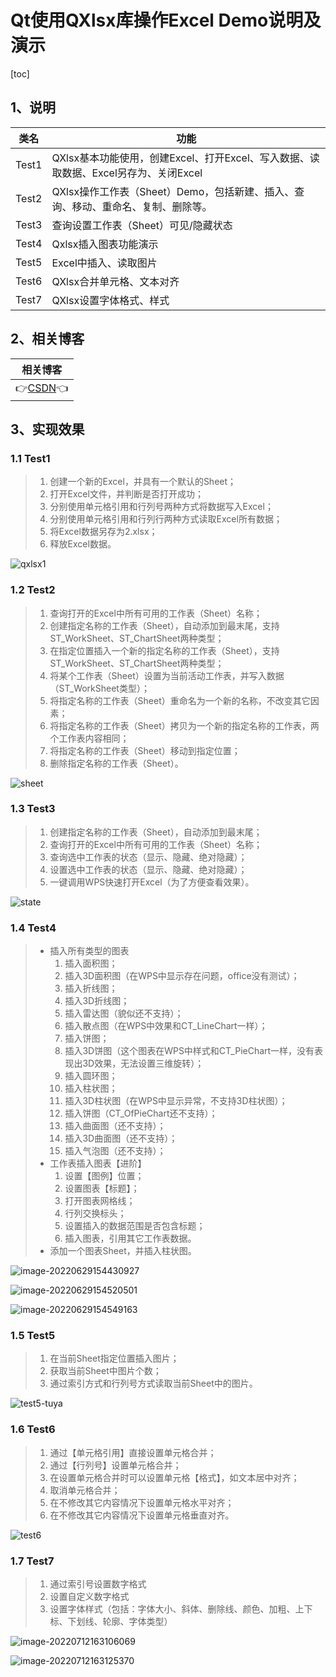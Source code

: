 # Qt使用QXlsx库操作Excel Demo说明及演示

[toc]



## 1、说明

| 类名  | 功能                                                         |
| :---: | ------------------------------------------------------------ |
| Test1 | QXlsx基本功能使用，创建Excel、打开Excel、写入数据、读取数据、Excel另存为、关闭Excel |
| Test2 | QXlsx操作工作表（Sheet）Demo，包括新建、插入、查询、移动、重命名、复制、删除等。 |
| Test3 | 查询设置工作表（Sheet）可见/隐藏状态                         |
| Test4 | Qxlsx插入图表功能演示                                        |
| Test5 | Excel中插入、读取图片                                        |
| Test6 | QXlsx合并单元格、文本对齐                                    |
| Test7 | QXlsx设置字体格式、样式                                      |



## 2、相关博客

|                           相关博客                           |
| :----------------------------------------------------------: |
| 👉[CSDN](https://blog.csdn.net/qq_43627907/category_11756312.html)👈 |



## 3、实现效果

### 1.1 Test1

> 1. 创建一个新的Excel，并具有一个默认的Sheet；
> 2. 打开Excel文件，并判断是否打开成功；
> 3. 分别使用单元格引用和行列号两种方式将数据写入Excel；
> 4. 分别使用单元格引用和行列行两种方式读取Excel所有数据；
> 5. 将Excel数据另存为2.xlsx；
> 6. 释放Excel数据。

![qxlsx1](XlsxDemo.assets/qxlsx1.gif)

### 1.2 Test2

> 1. 查询打开的Excel中所有可用的工作表（Sheet）名称；
> 2. 创建指定名称的工作表（Sheet），自动添加到最末尾，支持ST_WorkSheet、ST_ChartSheet两种类型；
> 3. 在指定位置插入一个新的指定名称的工作表（Sheet），支持ST_WorkSheet、ST_ChartSheet两种类型；
> 4. 将某个工作表（Sheet）设置为当前活动工作表，并写入数据（ST_WorkSheet类型）；
> 5. 将指定名称的工作表（Sheet）重命名为一个新的名称，不改变其它因素；
> 6. 将指定名称的工作表（Sheet）拷贝为一个新的指定名称的工作表，两个工作表内容相同；
> 7. 将指定名称的工作表（Sheet）移动到指定位置；
> 8. 删除指定名称的工作表（Sheet）。
> 

![sheet](XlsxDemo.assets/sheet.gif)

### 1.3 Test3

> 1. 创建指定名称的工作表（Sheet），自动添加到最末尾；
> 2. 查询打开的Excel中所有可用的工作表（Sheet）名称；
> 3. 查询选中工作表的状态（显示、隐藏、绝对隐藏）；
> 4. 设置选中工作表的状态（显示、隐藏、绝对隐藏）；
> 5. 一键调用WPS快速打开Excel（为了方便查看效果）。

![state](XlsxDemo.assets/state.gif)



### 1.4 Test4

> * 插入所有类型的图表
>   1. 插入面积图；
>   2. 插入3D面积图（在WPS中显示存在问题，office没有测试）；
>   3. 插入折线图；
>   4. 插入3D折线图；
>   5. 插入雷达图（貌似还不支持）；
>   6. 插入散点图（在WPS中效果和CT_LineChart一样）；
>   7. 插入饼图；
>   8. 插入3D饼图（这个图表在WPS中样式和CT_PieChart一样，没有表现出3D效果，无法设置三维旋转）；
>   9. 插入圆环图；
>   10. 插入柱状图；
>   11. 插入3D柱状图（在WPS中显示异常，不支持3D柱状图）；
>   12. 插入饼图（CT_OfPieChart还不支持）；
>   13. 插入曲面图（还不支持）；
>   14. 插入3D曲面图（还不支持）；
>   15. 插入气泡图（还不支持）；
> * 工作表插入图表【进阶】
>   1. 设置【图例】位置；
>   2. 设置图表【标题】；
>   3. 打开图表网格线；
>   4. 行列交换标头；
>   5. 设置插入的数据范围是否包含标题；
>   6. 插入图表，引用其它工作表数据。
> * 添加一个图表Sheet，并插入柱状图。

![image-20220629154430927](XlsxDemo.assets/image-20220629154430927.png)

![image-20220629154520501](XlsxDemo.assets/image-20220629154520501.png)

![image-20220629154549163](XlsxDemo.assets/image-20220629154549163.png)



### 1.5 Test5

> 1. 在当前Sheet指定位置插入图片；
> 2. 获取当前Sheet中图片个数；
> 3. 通过索引方式和行列号方式读取当前Sheet中的图片。

![test5-tuya](XlsxDemo.assets/test5-tuya.gif)



### 1.6 Test6

> 1. 通过【单元格引用】直接设置单元格合并；
> 2. 通过【行列号】设置单元格合并；
> 3. 在设置单元格合并时可以设置单元格【格式】，如文本居中对齐；
> 4. 取消单元格合并；
> 5. 在不修改其它内容情况下设置单元格水平对齐；
> 6. 在不修改其它内容情况下设置单元格垂直对齐。

![test6](XlsxDemo.assets/test6.gif)



### 1.7 Test7

> 1. 通过索引号设置数字格式
> 2. 设置自定义数字格式
> 3. 设置字体样式（包括：字体大小、斜体、删除线、颜色、加粗、上下标、下划线、轮廓、字体类型）

![image-20220712163106069](XlsxDemo.assets/image-20220712163106069.png)

![image-20220712163125370](XlsxDemo.assets/image-20220712163125370.png)
